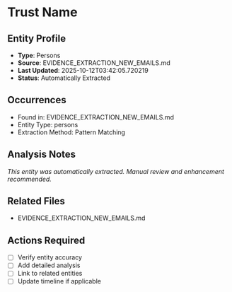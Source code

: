 # Trust Name

## Entity Profile
- **Type**: Persons
- **Source**: EVIDENCE_EXTRACTION_NEW_EMAILS.md
- **Last Updated**: 2025-10-12T03:42:05.720219
- **Status**: Automatically Extracted

## Occurrences
- Found in: EVIDENCE_EXTRACTION_NEW_EMAILS.md
- Entity Type: persons
- Extraction Method: Pattern Matching

## Analysis Notes
*This entity was automatically extracted. Manual review and enhancement recommended.*

## Related Files
- EVIDENCE_EXTRACTION_NEW_EMAILS.md

## Actions Required
- [ ] Verify entity accuracy
- [ ] Add detailed analysis
- [ ] Link to related entities
- [ ] Update timeline if applicable
